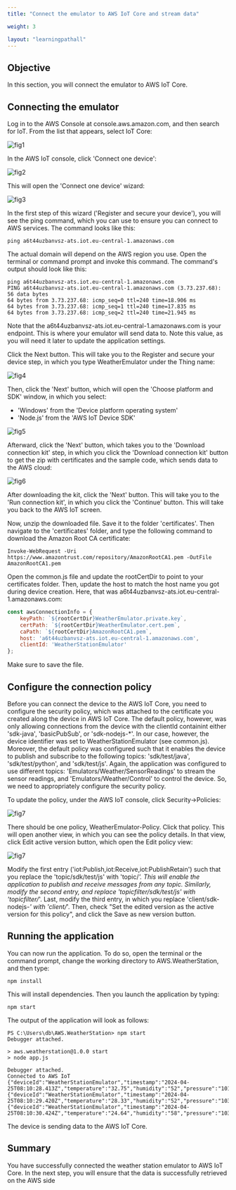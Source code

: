 ```yaml
---
title: "Connect the emulator to AWS IoT Core and stream data"

weight: 3

layout: "learningpathall"
---
```


## Objective
In this section, you will connect the emulator to AWS IoT Core.

## Connecting the emulator
Log in to the AWS Console at console.aws.amazon.com, and then search for IoT. From the list that appears, select IoT Core:

![fig1](Figures/01.png)

In the AWS IoT console, click 'Connect one device':

![fig2](Figures/02.png)

This will open the 'Connect one device' wizard:

![fig3](Figures/03.png)

In the first step of this wizard ('Register and secure your device'), you will see the ping command, which you can use to ensure you can connect to AWS services. The command looks like this:

```console
ping a6t44uzbanvsz-ats.iot.eu-central-1.amazonaws.com
```

The actual domain will depend on the AWS region you use. Open the terminal or command prompt and invoke this command. The command's output should look like this:

```console
ping a6t44uzbanvsz-ats.iot.eu-central-1.amazonaws.com
PING a6t44uzbanvsz-ats.iot.eu-central-1.amazonaws.com (3.73.237.68): 56 data bytes
64 bytes from 3.73.237.68: icmp_seq=0 ttl=240 time=18.906 ms
64 bytes from 3.73.237.68: icmp_seq=1 ttl=240 time=17.835 ms
64 bytes from 3.73.237.68: icmp_seq=2 ttl=240 time=21.945 ms
```

Note that the a6t44uzbanvsz-ats.iot.eu-central-1.amazonaws.com is your endpoint. This is where your emulator will send data to. Note this value, as you will need it later to update the application settings.

Click the Next button. This will take you to the Register and secure your device step, in which you type WeatherEmulator under the Thing name:

![fig4](Figures/04.png)

Then, click the 'Next' button, which will open the 'Choose platform and SDK' window, in which you select:
* 'Windows' from the 'Device platform operating system'
* 'Node.js' from the 'AWS IoT Device SDK'

![fig5](Figures/05.png)

Afterward, click the 'Next' button, which takes you to the 'Download connection kit' step, in which you click the 'Download connection kit' button to get the zip with certificates and the sample code, which sends data to the AWS cloud:

![fig6](Figures/06.png)

After downloading the kit, click the 'Next' button. This will take you to the 'Run connection kit', in which you click the 'Continue' button. This will take you back to the AWS IoT screen.

Now, unzip the downloaded file. Save it to the folder 'certificates'. Then navigate to the 'certificates' folder, and type the following command to download the Amazon Root CA certificate:

```console
Invoke-WebRequest -Uri https://www.amazontrust.com/repository/AmazonRootCA1.pem -OutFile AmazonRootCA1.pem
```

Open the common.js file and update the rootCertDir to point to your certificates folder. Then, update the host to match the host name you got during device creation. Here, that was a6t44uzbanvsz-ats.iot.eu-central-1.amazonaws.com:

```JavaScript
const awsConnectionInfo = {
    keyPath: `${rootCertDir}WeatherEmulator.private.key`,
    certPath: `${rootCertDir}WeatherEmulator.cert.pem`,
    caPath: `${rootCertDir}AmazonRootCA1.pem`,
    host: 'a6t44uzbanvsz-ats.iot.eu-central-1.amazonaws.com', 
    clientId: 'WeatherStationEmulator'
};
```

Make sure to save the file.

## Configure the connection policy
Before you can connect the device to the AWS IoT Core, you need to configure the security policy, which was attached to the certificate you created along the device in AWS IoT Core. The default policy, however, was only allowing connections from the device with the clientId containint either 'sdk-java', 'basicPubSub', or 'sdk-nodejs-*'. In our case, however, the device identifier was set to WeatherStationEmulator (see common.js). Moreover, the default policy was configured such that it enables the device to publish and subscribe to the following topics: 'sdk/test/java', 'sdk/test/python', and 'sdk/test/js'. Again, the application was configured to use different topics: 'Emulators/Weather/SensorReadings' to stream the sensor readings, and 'Emulators/Weather/Control' to control the device. So, we need to appropriately configure the security policy.

To update the policy, under the AWS IoT console, click Security->Policies:

![fig7](Figures/07.png)

There should be one policy, WeatherEmulator-Policy. Click that policy. This will open another view, in which you can see the policy details. In that view, click Edit active version button, which open the Edit policy view:

![fig7](Figures/08.png)

Modify the first entry ('iot:Publish,iot:Receive,iot:PublishRetain') such that you replace the 'topic/sdk/test/js' with 'topic/*'. This will enable the application to publish and receive messages from any topic. Similarly, modify the second entry, and replace 'topicfilter/sdk/test/js' with 'topicfilter/*'. Last, modify the third entry, in which you replace 'client/sdk-nodejs-*' with 'client/*'. Then, check "Set the edited version as the active version for this policy", and click the Save as new version button.

## Running the application
You can now run the application. To do so, open the terminal or the command prompt, change the working directory to AWS.WeatherStation, and then type:

```console
npm install
```

This will install dependencies. Then you launch the application by typing:

```console
npm start
```

The output of the application will look as follows:
```output
PS C:\Users\db\AWS.WeatherStation> npm start  
Debugger attached.

> aws.weatherstation@1.0.0 start
> node app.js

Debugger attached.
Connected to AWS IoT
{"deviceId":"WeatherStationEmulator","timestamp":"2024-04-25T08:10:28.413Z","temperature":"32.75","humidity":"52","pressure":"1014.4"}
{"deviceId":"WeatherStationEmulator","timestamp":"2024-04-25T08:10:29.420Z","temperature":"28.33","humidity":"52","pressure":"1039.3"}
{"deviceId":"WeatherStationEmulator","timestamp":"2024-04-25T08:10:30.424Z","temperature":"24.64","humidity":"58","pressure":"1033.8"}
```

The device is sending data to the AWS IoT Core.

## Summary
You have successfully connected the weather station emulator to AWS IoT Core. In the next step, you will ensure that the data is successfully retrieved on the AWS side